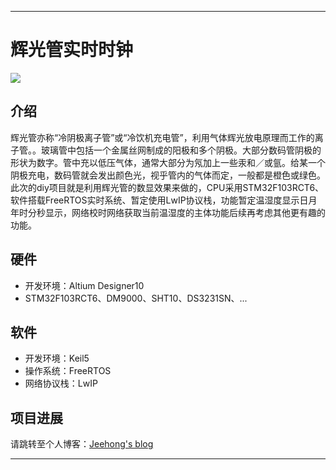 
----------
# **辉光管实时时钟** #
![](http://i.imgur.com/V4aXghC.jpg)
## 介绍 ##
 辉光管亦称“冷阴极离子管”或“冷饮机充电管”，利用气体辉光放电原理而工作的离子管。。玻璃管中包括一个金属丝网制成的阳极和多个阴极。大部分数码管阴极的形状为数字。管中充以低压气体，通常大部分为氖加上一些汞和／或氩。给某一个阴极充电，数码管就会发出颜色光，视乎管内的气体而定，一般都是橙色或绿色。<br />
 此次的diy项目就是利用辉光管的数显效果来做的，CPU采用STM32F103RCT6、软件搭载FreeRTOS实时系统、暂定使用LwIP协议栈，功能暂定温湿度显示日月年时分秒显示，网络校时网络获取当前温湿度的主体功能后续再考虑其他更有趣的功能。
 
## 硬件 ##
- 开发环境：Altium Designer10
- STM32F103RCT6、DM9000、SHT10、DS3231SN、...

## 软件 ##
- 开发环境：Keil5
- 操作系统：FreeRTOS
- 网络协议栈：LwIP

## 项目进展 ##
请跳转至个人博客：[Jeehong's blog](https://jeehong.github.io/blog/2016/04/project-glow-tube-clock.html)



----------